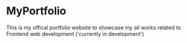 # MyPortfolio
 This is my offical portfolio website to showcase my all works related   to Frontend web development ('currently in development')
